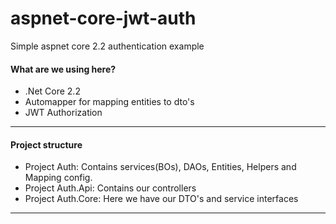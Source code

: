 # aspnet-core-jwt-auth

Simple aspnet core 2.2 authentication example

#### What are we using here?

* .Net Core 2.2
* Automapper for mapping entities to dto's
* JWT Authorization
---


#### Project structure

* Project Auth: Contains services(BOs), DAOs, Entities, Helpers and Mapping config.
* Project Auth.Api: Contains our controllers
* Project Auth.Core: Here we have our DTO's and service interfaces
---


